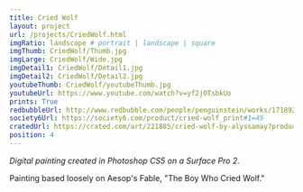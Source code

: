 ```yaml
---
title: Cried Wolf
layout: project
url: /projects/CriedWolf.html
imgRatio: landscape # portrait | landscape | square
imgThumb: CriedWolf/Thumb.jpg
imgLarge: CriedWolf/Wide.jpg
imgDetail1: CriedWolf/Detail1.jpg
imgDetail2: CriedWolf/Detail2.jpg
youtubeThumb: CriedWolf/youtubeThumb.jpg
youtubeUrl: https://www.youtube.com/watch?v=yf2jOTsbkUo
prints: True
redbubbleUrl: http://www.redbubble.com/people/penguinstein/works/17189201-cried-wolf
society6Url: https://society6.com/product/cried-wolf_print#1=45
cratedUrl: https://crated.com/art/221885/cried-wolf-by-alyssamay?product=PO&size=11%7C17
position: 4
---
```


*Digital painting created in Photoshop CS5 on a Surface Pro 2.*

Painting based loosely on Aesop's Fable, "The Boy Who Cried Wolf."
